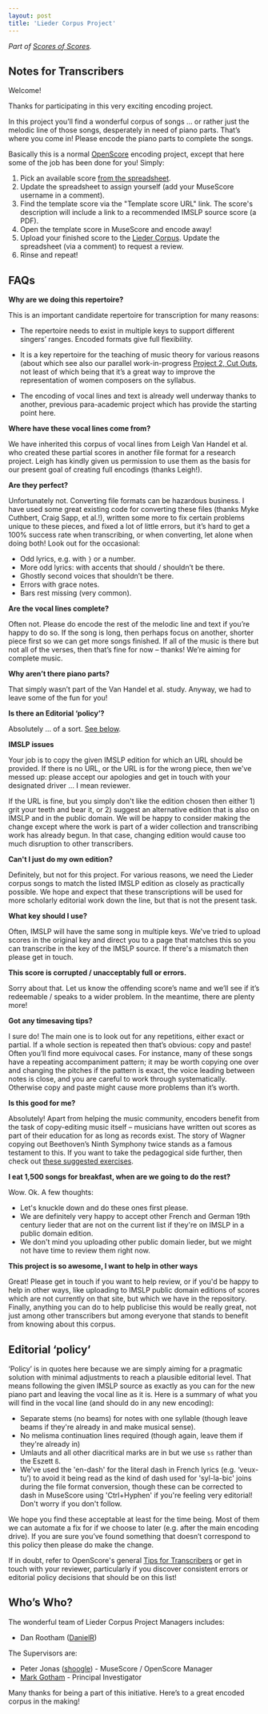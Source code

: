 ```yaml
---
layout: post
title: 'Lieder Corpus Project'
---
```


_Part of [Scores of Scores](/scores-of-scores)._

Notes for Transcribers
---

Welcome!

Thanks for participating in this very exciting encoding project.

In this project you’ll find a wonderful corpus of songs … or rather just the melodic line of those songs, desperately in need of piano parts. That’s where you come in! Please encode the piano parts to complete the songs.

Basically this is a normal [OpenScore](https://openscore.cc) encoding project, except that here some of the job has been done for you! Simply:

1. Pick an available score [from the spreadsheet](https://docs.google.com/spreadsheets/d/1KHeLrjdcF1X5LMhtFzE3pnS_cmQH8ZIxGU9QUFCts9I/edit?usp=sharing).
1. Update the spreadsheet to assign yourself (add your MuseScore username in a comment).
1. Find the template score via the "Template score URL" link. The score's description will include a link to a recommended IMSLP source score (a PDF).
1. Open the template score in MuseScore and encode away!
1. Upload your finished score to the [Lieder Corpus](https://musescore.com/openscore-lieder-corpus). Update the spreadsheet (via a comment) to request a review.
1. Rinse and repeat!

## FAQs

**Why are we doing this repertoire?**

This is an important candidate repertoire for transcription for many reasons:

  - The repertoire needs to exist in multiple keys to support different singers’ ranges. Encoded formats give full flexibility.

  - It is a key repertoire for the teaching of music theory for various reasons (about which see also our parallel work-in-progress [Project 2, Cut Outs](https://fourscoreandmore.org/cut-outs/), not least of which being that it’s a great way to improve the representation of women composers on the syllabus.

  - The encoding of vocal lines and text is already well underway thanks to another, previous para-academic project which has provide the starting point here.

**Where have these vocal lines come from?**

We have inherited this corpus of vocal lines from Leigh Van Handel et al. who created these partial scores in another file format for a research project. Leigh has kindly given us permission to use them as the basis for our present goal of creating full encodings (thanks Leigh!).

**Are they perfect?**

Unfortunately not. Converting file formats can be hazardous business. I have used some great existing code for converting these files (thanks Myke Cuthbert, Craig Sapp, et al.!), written some more to fix certain problems unique to these pieces, and fixed a lot of little errors, but it’s hard to get a 100% success rate when transcribing, or when converting, let alone when doing both! Look out for the occasional:

- Odd lyrics, e.g. with `}` or a number.
- More odd lyrics: with accents that should / shouldn’t be there.
- Ghostly second voices that shouldn’t be there.
- Errors with grace notes.
- Bars rest missing (very common).

**Are the vocal lines complete?**

Often not. Please do encode the rest of the melodic line and text if you’re happy to do so. If the song is long, then perhaps focus on another, shorter piece first so we can get more songs finished. If all of the music is there but not all of the verses, then that’s fine for now – thanks! We’re aiming for complete music.

**Why aren’t there piano parts?**

That simply wasn’t part of the Van Handel et al. study. Anyway, we had to leave some of the fun for you!

**Is there an Editorial ‘policy’?**

Absolutely … of a sort. [See below](#editorial-policy).

**IMSLP issues**

Your job is to copy the given IMSLP edition for which an URL should be provided. If there is no URL, or the URL is for the wrong piece, then we've messed up: please accept our apologies and get in touch with your designated driver … I mean reviewer.

If the URL is fine, but you simply don't like the edition chosen then either 1) grit your teeth and bear it, or 2) suggest an alternative edition that is also on IMSLP and in the public domain. We will be happy to consider making the change except where the work is part of a wider collection and transcribing work has already begun. In that case, changing edition would cause too much disruption to other transcribers.

**Can't I just do my own edition?**

Definitely, but not for this project. For various reasons, we need the Lieder corpus songs to match the listed IMSLP edition as closely as practically possible. We hope and expect that these transcriptions will be used for more scholarly editorial work down the line, but that is not the present task.

**What key should I use?**

Often, IMSLP will have the same song in multiple keys. We've tried to upload scores in the original key and direct you to a page that matches this so you can transcribe in the key of the IMSLP source. If there's a mismatch then please get in touch.

**This score is corrupted / unacceptably full or errors.**

Sorry about that. Let us know the offending score’s name and we’ll see if it’s redeemable / speaks to a wider problem. In the meantime, there are plenty more!

**Got any timesaving tips?**

I sure do! The main one is to look out for any repetitions, either exact or partial. If a whole section is repeated then that’s obvious: copy and paste! Often you’ll find more equivocal cases. For instance, many of these songs have a repeating accompaniment pattern; it may be worth copying one over and changing the pitches if the pattern is exact, the voice leading between notes is close, and you are careful to work through systematically. Otherwise copy and paste might cause more problems than it’s worth.

**Is this good for me?**

Absolutely! Apart from helping the music community, encoders benefit from the task of copy-editing music itself – musicians have written out scores as part of their education for as long as records exist. The story of Wagner copying out Beethoven’s Ninth Symphony twice stands as a famous testament to this. If you want to take the pedagogical side further, then check out [these suggested exercises](/scores-of-scores/learn-by-doing).

**I eat 1,500 songs for breakfast, when are we going to do the rest?**

Wow. Ok. A few thoughts:

- Let's knuckle down and do these ones first please.
- We are definitely very happy to accept other French and German 19th century lieder that are not on the current list if they're on IMSLP in a public domain edition.
- We don't mind you uploading other public domain lieder, but we might not have time to review them right now.

**This project is so awesome, I want to help in other ways**

Great! Please get in touch if you want to help review, or if you'd be happy to help in other ways, like uploading to IMSLP public domain editions of scores which are not currently on that site, but which we have in the repository. Finally, anything you can do to help publicise this would be really great, not just among other transcribers but among everyone that stands to benefit from knowing about this corpus.

## Editorial ‘policy’

‘Policy’ is in quotes here because we are simply aiming for a pragmatic solution with minimal adjustments to reach a plausible editorial level. That means following the given IMSLP source as exactly as you can for the new piano part and leaving the vocal line as it is. Here is a summary of what you will find in the vocal line (and should do in any new encoding):

- Separate stems (no beams) for notes with one syllable (though leave beams if they're already in and make musical sense).
- No melisma continuation lines required (though again, leave them if they're already in)
- Umlauts and all other diacritical marks are in but we use `ss` rather than the Eszett `ß`.
- We've used the 'en-dash' for the literal dash in French lyrics (e.g. ‘veux-tu’) to avoid it being read as the kind of dash used for 'syl-la-bic' joins during the file format conversion, though these can be corrected to dash in MuseScore using 'Ctrl+Hyphen' if you're feeling very editorial! Don't worry if you don't follow.

We hope you find these acceptable at least for the time being. Most of them we can automate a fix for if we choose to later (e.g. after the main encoding drive). If you are sure you’ve found something that doesn’t correspond to this policy then please do make the change.

If in doubt, refer to OpenScore's general [Tips for Transcribers](https://musescore.com/shoogle/scores/3434266) or get in touch with your reviewer, particularly if you discover consistent errors or editorial policy decisions that should be on this list!

## Who’s Who?

The wonderful team of Lieder Corpus Project Managers includes:
- Dan Rootham ([DanielR](https://musescore.com/danielr))

The Supervisors are:

- Peter Jonas ([shoogle](https://musescore.com/shoogle)) - MuseScore / OpenScore Manager
- [Mark Gotham](https://www.mus.cam.ac.uk/directory/mark-gotham) - Principal Investigator

Many thanks for being a part of this initiative. Here’s to a great encoded corpus in the making!
